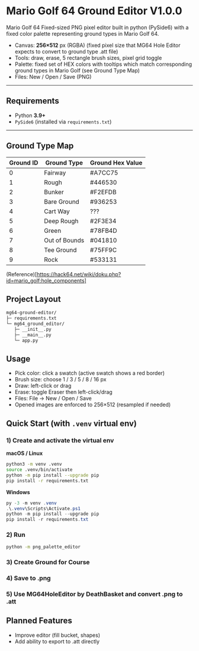 # Mario Golf 64 Ground Editor V1.0.0

Mario Golf 64 Fixed-sized PNG pixel editor built in python (PySide6) with a fixed color palette representing ground types in Mario Golf 64.

- Canvas: **256×512** px (RGBA) (fixed pixel size that MG64 Hole Editor expects to convert to ground type .att file)
- Tools: draw, erase, 5 rectangle brush sizes, pixel grid toggle
- Palette: fixed set of HEX colors with tooltips which match corresponding ground types in Mario Golf (see Ground Type Map)
- Files: New / Open / Save (PNG)

---

## Requirements

- Python **3.9+**
- `PySide6` (installed via `requirements.txt`)

---

## Ground Type Map

| Ground ID | Ground Type   | Ground Hex Value |
| --------- | ------------- | ---------------- |
| 0         | Fairway       | #A7CC75          |
| 1         | Rough         | #446530          |
| 2         | Bunker        | #F2EFDB          |
| 3         | Bare Ground   | #936253          |
| 4         | Cart Way      | ???              |
| 5         | Deep Rough    | #2F3E34          |
| 6         | Green         | #78FB4D          |
| 7         | Out of Bounds | #041810          |
| 8         | Tee Ground    | #75FF9C          |
| 9         | Rock          | #533131          |

(Reference)[https://hack64.net/wiki/doku.php?id=mario_golf:hole_components]

## Project Layout

```bash
mg64-ground-editor/
├─ requirements.txt
└─ mg64_ground_editor/
   ├─ __init__.py
   ├─ __main__.py
   └─ app.py
```

## Usage

- Pick color: click a swatch (active swatch shows a red border)
- Brush size: choose 1 / 3 / 5 / 8 / 16 px
- Draw: left-click or drag
- Erase: toggle Eraser then left-click/drag
- Files: File → New / Open / Save
- Opened images are enforced to 256×512 (resampled if needed)

## Quick Start (with `.venv` virtual env)

### 1) Create and activate the virtual env

**macOS / Linux**

```bash
python3 -m venv .venv
source .venv/bin/activate
python -m pip install --upgrade pip
pip install -r requirements.txt
```

**Windows**

```powershell
py -3 -m venv .venv
.\.venv\Scripts\Activate.ps1
python -m pip install --upgrade pip
pip install -r requirements.txt
```

### 2) Run

```bash
python -m png_palette_editor
```

### 3) Create Ground for Course

### 4) Save to .png

### 5) Use MG64HoleEditor by DeathBasket and convert .png to .att

## Planned Features

- Improve editor (fill bucket, shapes)
- Add ability to export to .att directly
